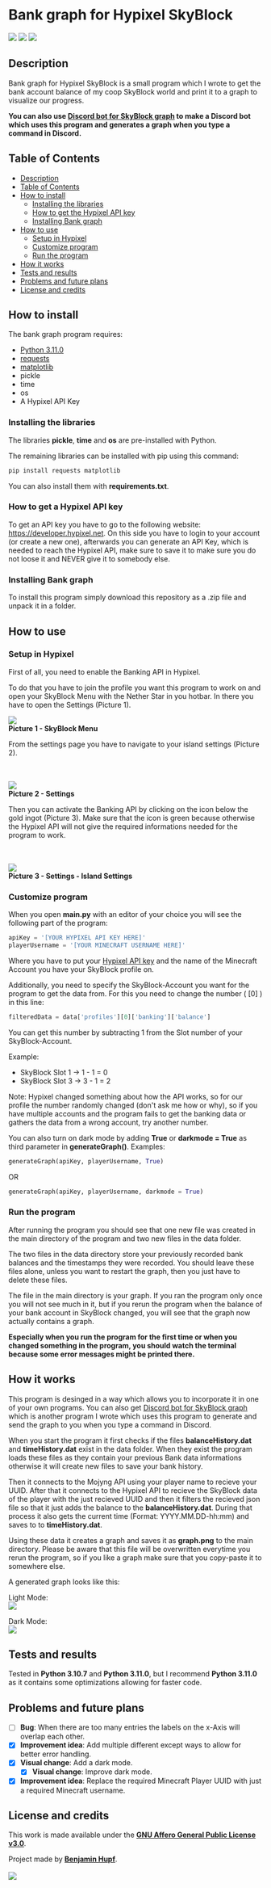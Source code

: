 # Bank graph for Hypixel SkyBlock
<a href="https://www.python.org/downloads/release/python-3110/"><img src="https://img.shields.io/badge/python-3.11.0-success?style=for-the-badge&logo=python&logoColor=white"></img></a>
<img src="https://img.shields.io/badge/Last%20update-04.11.2023-blue?style=for-the-badge"></img>
<a href="https://github.com/TachLaif/Bank-graph-for-Hypixel-Skyblock/blob/main/LICENSE"><img src="https://img.shields.io/github/license/TachLaif/Bank-graph-for-Hypixel-Skyblock?style=for-the-badge"></img></a>

## Description
Bank graph for Hypixel SkyBlock is a small program which I wrote to get the bank account balance of my coop SkyBlock world and print it to a graph to visualize our progress.

**You can also use <a href="https://github.com/TachLaif/Discord-bot-for-SkyBlock-graph">Discord bot for SkyBlock graph</a> to make a Discord bot which uses this program and generates a graph when you type a command in Discord.**

## Table of Contents
- <a href="#description">Description</a>
- <a href="#table-of-contents">Table of Contents</a>
- <a href="#how-to-install">How to install</a>
  - <a href="#installing-the-libraries">Installing the libraries</a>
  - <a href="#how-to-get-a-hypixel-api-key">How to get the Hypixel API key</a>
  - <a href="#installing-bank-graph">Installing Bank graph</a>
- <a href="#how-to-use">How to use</a>
  - <a href="#setup-in-hypixel">Setup in Hypixel</a>
  - <a href="#customize-program">Customize program</a>
  - <a href="#run-the-program">Run the program</a>
- <a href="#how-it-works">How it works</a>
- <a href="#tests-and-results">Tests and results</a>
- <a href="#problems-and-future-plans">Problems and future plans</a>
- <a href="#license-and-credits">License and credits</a>

## How to install
The bank graph program requires:
- <a href="https://www.python.org/downloads/release/python-3107/">Python 3.11.0</a>
- <a href="https://pypi.org/project/requests/">requests</a>
- <a href="https://pypi.org/project/matplotlib/">matplotlib</a>
- pickle
- time
- os
- A Hypixel API Key

### Installing the libraries
The libraries **pickle**, **time** and **os** are pre-installed with Python.

The remaining libraries can be installed with pip using this command:

```cmd
pip install requests matplotlib
```

You can also install them with __requirements.txt__.

### How to get a Hypixel API key

To get an API key you have to go to the following website: <a href="https://developer.hypixel.net">https://developer.hypixel.net</a>. On this side you have to login to your account (or create a new one), afterwards you can generate an API Key, which is needed to reach the Hypixel API, make sure to save it to make sure you do not loose it and NEVER give it to somebody else.

### Installing Bank graph

To install this program simply download this repository as a .zip file and unpack it in a folder.

## How to use

### Setup in Hypixel

First of all, you need to enable the Banking API in Hypixel.

To do that you have to join the profile you want this program to work on and open your SkyBlock Menu with the Nether Star in you hotbar. In there you have to open the Settings (Picture 1).

<img src="https://user-images.githubusercontent.com/104715363/200687460-27ce3e0d-0401-42da-b7b6-c621f2057e66.png"><br>
**Picture 1 - SkyBlock Menu**

From the settings page you have to navigate to your island settings (Picture 2).

<br><br><img src="https://user-images.githubusercontent.com/104715363/200687463-8b11c015-f7d9-4fff-804e-44bdf8c3fc69.png"><br>
**Picture 2 - Settings**

Then you can activate the Banking API by clicking on the icon below the gold ingot (Picture 3). Make sure that the icon is green because otherwise the Hypixel API will not give the required informations needed for the program to work.

<br><br><img src="https://user-images.githubusercontent.com/104715363/200687836-c9fc47cb-80a4-4370-8fef-5c2fdda6bece.png"><br>
**Picture 3 - Settings - Island Settings**

### Customize program

When you open __main.py__ with an editor of your choice you will see the following part of the program:

```python
apiKey = '[YOUR HYPIXEL API KEY HERE]'
playerUsername = '[YOUR MINECRAFT USERNAME HERE]'
```

Where you have to put your <a href="#how-to-get-a-hypixel-api-key">Hypixel API key</a> and the name of the Minecraft Account you have your SkyBlock profile on.

Additionally, you need to specify the SkyBlock-Account you want for the program to get the data from. For this you need to change the number ( [0] ) in this line:
  
```python
filteredData = data['profiles'][0]['banking']['balance']
```

You can get this number by subtracting 1 from the Slot number of your SkyBlock-Account.

Example:
- SkyBlock Slot 1 -> 1 - 1 = 0
- SkyBlock Slot 3 -> 3 - 1 = 2

Note: Hypixel changed something about how the API works, so for our profile the number randomly changed (don't ask me how or why), so if you have multiple accounts and the program fails to get the banking data or gathers the data from a wrong account, try another number. 

You can also turn on dark mode by adding __True__ or __darkmode = True__ as third parameter in __generateGraph()__. Examples:

```python
generateGraph(apiKey, playerUsername, True)
```

OR

```python
generateGraph(apiKey, playerUsername, darkmode = True)
```

### Run the program

After running the program you should see that one new file was created in the main directory of the program and two new files in the data folder. 

The two files in the data directory store your previously recorded bank balances and the timestamps they were recorded. You should leave these files alone, unless you want to restart the graph, then you just have to delete these files. 

The file in the main directory is your graph. If you ran the program only once you will not see much in it, but if you rerun the program when the balance of your bank account in SkyBlock changed, you will see that the graph now actually contains a graph.

**Especially when you run the program for the first time or when you changed something in the program, you should watch the terminal because some error messages might be printed there.**

## How it works

This program is desinged in a way which allows you to incorporate it in one of your own programs. 
You can also get <a href="https://github.com/TachLaif/Discord-bot-for-SkyBlock-graph">Discord bot for SkyBlock graph</a> which is another program I wrote which uses this program to generate and send the graph to you when you type a command in Discord.

When you start the program it first checks if the files __balanceHistory.dat__ and __timeHistory.dat__ exist in the data folder. 
When they exist the program loads these files as they contain your previous Bank data informations otherwise it will create new files to save your bank history. 

Then it connects to the Mojyng API using your player name to recieve your UUID.
After that it connects to the Hypixel API to recieve the SkyBlock data of the player with the just recieved UUID and then it filters the recieved json file so that it just adds the balance to the __balanceHistory.dat__. During that process it also gets the current time (Format: YYYY.MM.DD-hh:mm) and saves to to __timeHistory.dat__.

Using these data it creates a graph and saves it as __graph.png__ to the main directory. Please be aware that this file will be overwritten everytime you rerun the program, so if you like a graph make sure that you copy-paste it to somewhere else.

A generated graph looks like this:

Light Mode:
<br><img src="https://user-images.githubusercontent.com/104715363/201547883-00fbcd53-cf8e-4bea-92ef-97ae5b6d120e.png">

Dark Mode:
<br><img src="https://user-images.githubusercontent.com/104715363/201775400-7bb453d5-f84f-4c35-a39c-ee02e54fb6d5.png">

## Tests and results

Tested in __Python 3.10.7__ and __Python 3.11.0__, but I recommend __Python 3.11.0__ as it contains some optimizations allowing for faster code.

## Problems and future plans

- [ ] **Bug**: When there are too many entries the labels on the x-Axis will overlap each other.
- [x] **Improvement idea**: Add multiple different except ways to allow for better error handling.
- [x] **Visual change**: Add a dark mode.
  - [x] **Visual change**: Improve dark mode.
- [x] **Improvement idea**: Replace the required Minecraft Player UUID with just a required Minecraft username.

## License and credits

This work is made available under the **<a href="https://github.com/TachLaif/wahl-o-selfie-v2/blob/main/LICENSE">GNU Affero General Public License v3.0</a>**.

Project made by **<a href="https://github.com/TachLaif">Benjamin Hupf</a>**.
<br><br><a href="https://twitter.com/BenjaminHupf"><img src="https://img.shields.io/badge/Twitter-@BenjaminHupf-informational?style=for-the-badge&logo=twitter&logoColor=white"></a>
